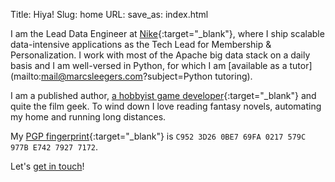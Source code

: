 Title: Hiya!
Slug: home
URL:
save_as: index.html

I am the Lead Data Engineer at [Nike](https://nike.com){:target="_blank"}, where I ship scalable data-intensive applications as the Tech Lead for Membership & Personalization. I work with most of the Apache big data stack on a daily basis and I am well-versed in Python, for which I am [available as a tutor](mailto:mail@marcsleegers.com?subject=Python tutoring).

I am a published author, [a hobbyist game developer](https://marcsleegers.com/splash/){:target="_blank"} and quite the film geek. To wind down I love reading fantasy novels, automating my home and running long distances.

My [PGP fingerprint](https://keybase.io/marcardioid){:target="_blank"} is ```C952 3D26 0BE7 69FA 0217 579C 977B E742 7927 7172```.

Let's [get in touch](mailto:mail@marcsleegers.com)!
